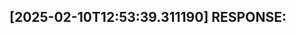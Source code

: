[2025-02-10T12:53:39.311190] RESPONSE:
--------------------------------------------------------------------------------

